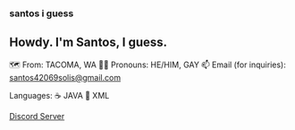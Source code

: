 ### santos i guess

Howdy. I'm Santos, I guess.
---

🗺️ From: TACOMA, WA
🏳️‍🌈 Pronouns: HE/HIM, GAY
📫 Email (for inquiries): santos42069solis@gmail.com

Languages:
☕ JAVA
🌟 XML

[Discord Server](https://discord.gg/3j5FrucJ2d)
